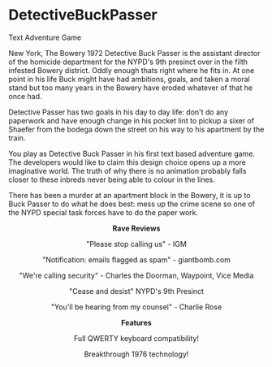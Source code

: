 # DetectiveBuckPasser
Text Adventure Game

New York, The Bowery 1972
Detective Buck Passer is the assistant director of the homicide department for the NYPD's 9th presinct over in the filth infested Bowery district. Oddly enough thats right where he fits in. At one point in his life Buck might have had ambitions, goals, and taken a moral stand but too many years in the Bowery have eroded whatever of that he once had. 

Detective Passer has two goals in his day to day life: don't do any paperwork and have enough change in his pocket lint to pickup a sixer of Shaefer from the bodega down the street on his way to his apartment by the train.

You play as Detective Buck Passer in his first text based adventure game. The developers would like to claim this design choice opens up a more imaginative world. The truth of why there is no animation probably falls closer to these inbreds never being able to colour in the lines.

There has been a murder at an apartment block in the Bowery, it is up to Buck Passer to do what he does best: mess up the crime scene so one of the NYPD special task forces have to do the paper work.

<center>

<b>Rave Reviews</b>

"Please stop calling us" - IGM

"Notification: emails flagged as spam" - giantbomb.com

"We're calling security" - Charles the Doorman, Waypoint, Vice Media

"Cease and desist" NYPD's 9th Presinct

"You'll be hearing from my counsel" - Charlie Rose

</center>

<center>

<b>Features</b>

Full QWERTY keyboard compatibility!

Breakthrough 1976 technology!

</center>
